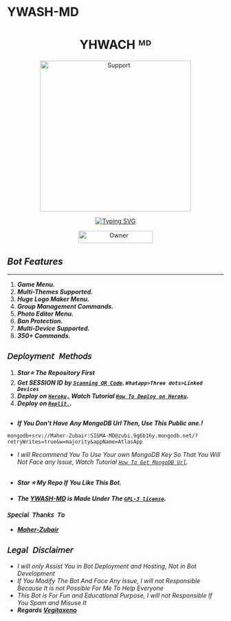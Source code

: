 # YWASH-MD

<h1 align="center"> YHWACH ᴹᴰ </h1>
</p>
<p align="center">
  <a href="https://www.youtube.com/@InnoxentTech">
    <img alt=Support height="350" src="https://telegra.ph/file/e600b0ba1b656a9f259e5.jpg"> 
    </p>
    <p align="center">
<a href="https://git.io/typing-svg"><img src="https://readme-typing-svg.demolab.com?font=Playfair+Display&weight=500&size=34&duration=3500&pause=1000&color=F7F7F7&center=true&width=435&lines=Welcome+To+YHWACH-MD;Multi-Device+Whatsapp+Bot;Developed+By+Vegita+Xeno." alt="Typing SVG" /></a>
  </p>

    


<p align="center">
<a href="https://github.com/Vegitaxeno"><img title="Owner" src="https://img.shields.io/badge/Owner-Vegitaxeno-black.svg?style=for-the-badge&logo=github" width="173px" height="29"></a>


 
## ***Bot Features***
---
1. ***Game Menu.***
2.  ***Multi-Themes Supported.***
3.  ***Huge Logo Maker Menu.***
4. ***Group Management Commands.***
5.  ***Photo Editor Menu.***
6.  ***Ban Protection.***
7.  ***Multi-Device Supported.***
8.  ***350+ Commands.***
##






## `𝘋𝘦𝘱𝘭𝘰𝘺𝘮𝘦𝘯𝘵 𝘔𝘦𝘵𝘩𝘰𝘥𝘴`
1. ***Star⭐ The Repository First***
3. ***Get SESSION ID  by [`Scanning QR Code`](https://replit.com/@Mehar-Zubair/SIGMA-MD?v=1). `Whatapp>Three dots>Linked Devices`***
5. ***Deploy on [`Heroku,`](https://mkk-eta.vercel.app/heroku.html)  Watch Tutorial 
 [`How To Deploy on Heroku`](https://youtu.be/7hhuzIkhVfE).***
7. ***Deploy on [`Replit.`](https://replit.com/github/Vegita/YHWACH-MD).*** 
##

- ***If You Don't Have Any MongoDB Url Then, Use This Public one.!***
```
mongodb+srv://Maher-Zubair:SIGMA-MD@zubi.9g6b16y.mongodb.net/?retryWrites=true&w=majority&appName=AtlasApp
```
- *I will Recommend You To Use Your own MongoDB Key So That You Will Not Face any Issue, Watch Tutorial  [`How To Get MongoDB Url`](https://youtu.be/HNj76uDT-uc?si=ObIoNZoP5gSZ8bSF).*
##




- ***Star ⭐ My Repo If You Like This Bot.***

- ***The [YWASH-MD](https://github.com/Vegitaxeno/YHWACH-MD) is Made Under The [`GPL-3 license`](https://github.com/Maher-Zubair/SIGMA-MD/blob/main/LICENCE).***

### `𝘚𝘱𝘦𝘤𝘪𝘢𝘭 𝘛𝘩𝘢𝘯𝘬𝘴 𝘛𝘰`
- ***[Maher-Zubair](https://github.com/Maher-Zubair)*** 
##
## ```𝘓𝘦𝘨𝘢𝘭 𝘋𝘪𝘴𝘤𝘭𝘢𝘪𝘮𝘦𝘳```
- *I will only Assist You in Bot Deployment and Hosting, Not in Bot Development*
- *If You Modify The Bot And Face Any Issue, I will not Responsible Because It is not Possible For Me To Help Everyone*
- *This Bot is For Fun and Educational Purpose, I will not Responsible If You Spam and Misuse It*
- ***Regards [Vegitaxeno](https://github.com/Vegitaxeno)***
